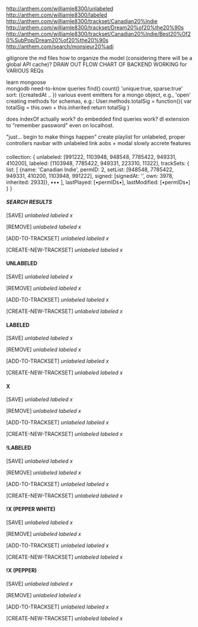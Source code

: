 http://anthem.com/williamle8300/unlabeled
http://anthem.com/williamle8300/labeled
http://anthem.com/williamle8300/trackset/Canadian20%Indie
http://anthem.com/williamle8300/trackset/Dream20%of20%the20%90s
http://anthem.com/williamle8300/trackset/Canadian20%Indie/Best20%Of20%SubPop/Dream20%of20%the20%90s
http://anthem.com/search/monsieur20%adi


gitignore the md files
how to organize the model (considering there will be a global API cache)?
DRAW OUT FLOW CHART OF BACKEND WORKING for VARIOUS REQs

learn mongoose						
	mongodb 
	need-to-know queries
		find()
		count()
	'unique:true, sparse:true'
	sort: ({createdAt .. })
	various event emitters for a mongo object, e.g., 'open'
	creating methods for schemas, e.g.:
		User.methods.totalSig = function(){
			var totalSig = this.own + this.inherited
			return totalSig
		}

does indexOf actually work? do embedded find queries work?
dl extension to "remember password" even on localhost.

"just... begin to make things happen"
create playlist for unlabeled, proper controllers
navbar with unlabeled link
aobs + modal
slowly accrete features

####
collection: {
	unlabeled: [991222, 1103948, 948548, 7785422, 949331, 410200],
	labeled: [1103948, 7785422, 949331, 223310, 11322],
	trackSets: {
		list: [ {name: 'Canadian Indie', permID: 2, setList: [948548, 7785422, 949331, 410200, 1103948, 991222], signed: [signedAt: '', own: 3978, inherited: 2933]}, ••• ],
		lastPlayed: [•permIDs•],
		lastModified: [•permIDs•]
	}
}
####

#### *SEARCH RESULTS*

[SAVE]
_unlabeled_
_labeled_
_x_

[REMOVE]
_unlabeled_
_labeled_
_x_

[ADD-TO-TRACKSET]
_unlabeled_
_labeled_
_x_

[CREATE-NEW-TRACKSET]
_unlabeled_
_labeled_
_x_

#### UNLABELED

[SAVE]
_unlabeled_
_labeled_
_x_

[REMOVE]
_unlabeled_
_labeled_
_x_

[ADD-TO-TRACKSET]
_unlabeled_
_labeled_
_x_

[CREATE-NEW-TRACKSET]
_unlabeled_
_labeled_
_x_

#### LABELED

[SAVE]
_unlabeled_
_labeled_
_x_

[REMOVE]
_unlabeled_
_labeled_
_x_

[ADD-TO-TRACKSET]
_unlabeled_
_labeled_
_x_

[CREATE-NEW-TRACKSET]
_unlabeled_
_labeled_
_x_

#### X

[SAVE]
_unlabeled_
_labeled_
_x_

[REMOVE]
_unlabeled_
_labeled_
_x_

[ADD-TO-TRACKSET]
_unlabeled_
_labeled_
_x_

[CREATE-NEW-TRACKSET]
_unlabeled_
_labeled_
_x_

#### !LABELED

[SAVE]
_unlabeled_
_labeled_
_x_

[REMOVE]
_unlabeled_
_labeled_
_x_

[ADD-TO-TRACKSET]
_unlabeled_
_labeled_
_x_

[CREATE-NEW-TRACKSET]
_unlabeled_
_labeled_
_x_

#### !X (PEPPER WHITE)

[SAVE]
_unlabeled_
_labeled_
_x_

[REMOVE]
_unlabeled_
_labeled_
_x_

[ADD-TO-TRACKSET]
_unlabeled_
_labeled_
_x_

[CREATE-NEW-TRACKSET]
_unlabeled_
_labeled_
_x_


#### !X (PEPPER)

[SAVE]
_unlabeled_
_labeled_
_x_

[REMOVE]
_unlabeled_
_labeled_
_x_

[ADD-TO-TRACKSET]
_unlabeled_
_labeled_
_x_

[CREATE-NEW-TRACKSET]
_unlabeled_
_labeled_
_x_
